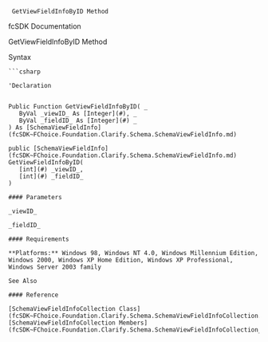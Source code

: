﻿     GetViewFieldInfoByID Method                                                   

fcSDK Documentation

GetViewFieldInfoByID Method

Syntax

```vbnet
```csharp

'Declaration
 

Public Function GetViewFieldInfoByID( _
   ByVal _viewID_ As [Integer](#), _
   ByVal _fieldID_ As [Integer](#) _
) As [SchemaViewFieldInfo](fcSDK~FChoice.Foundation.Clarify.Schema.SchemaViewFieldInfo.md)

public [SchemaViewFieldInfo](fcSDK~FChoice.Foundation.Clarify.Schema.SchemaViewFieldInfo.md) GetViewFieldInfoByID( 
   [int](#) _viewID_,
   [int](#) _fieldID_
)

#### Parameters

_viewID_

_fieldID_

#### Requirements

**Platforms:** Windows 98, Windows NT 4.0, Windows Millennium Edition, Windows 2000, Windows XP Home Edition, Windows XP Professional, Windows Server 2003 family

See Also

#### Reference

[SchemaViewFieldInfoCollection Class](fcSDK~FChoice.Foundation.Clarify.Schema.SchemaViewFieldInfoCollection.md)  
[SchemaViewFieldInfoCollection Members](fcSDK~FChoice.Foundation.Clarify.Schema.SchemaViewFieldInfoCollection_members.md)
